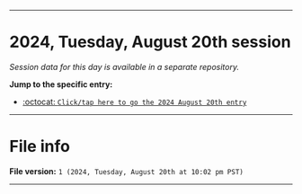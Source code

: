 
***

# 2024, Tuesday, August 20th session

_Session data for this day is available in a separate repository._

**Jump to the specific entry:**

- [:octocat: `Click/tap here to go the 2024 August 20th entry`](https://github.com/seanpm2001/SeansLifeArchive_Images_TinyTower_Y2024/tree/SeansLifeArchive_Images_TinyTower_Y2024_Main-dev/2024/08_August/20/)

***

# File info

**File version:** `1 (2024, Tuesday, August 20th at 10:02 pm PST)`

***
